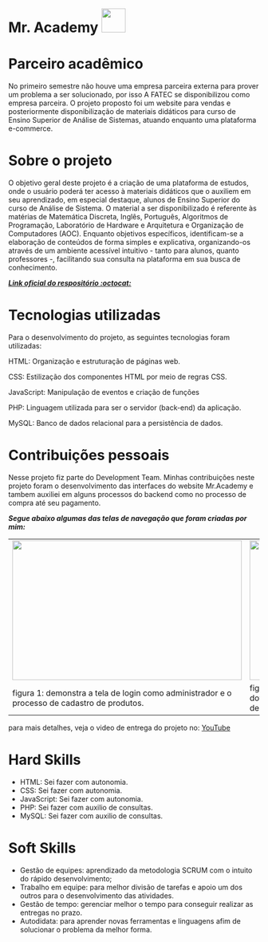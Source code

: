 <h1>Mr. Academy <img src="https://github.com/ThomasPalma1/FatecPI-01/blob/master/docs/logotipo_marca/coruja.jpg" width="48"></h1>

# Parceiro acadêmico
No primeiro semestre não houve uma empresa parceira externa para prover um problema a ser solucionado, por isso A FATEC se disponibilizou como empresa parceira. O projeto proposto foi um website para vendas e posteriormente disponibilização de materiais didáticos para curso de Ensino Superior de Análise de Sistemas, atuando enquanto uma plataforma e-commerce. 

# Sobre o projeto
O objetivo geral deste projeto é a criação de uma plataforma de estudos, onde o usuário poderá ter acesso à materiais didáticos que o auxiliem em seu aprendizado, em especial destaque, alunos de Ensino Superior do curso de Análise de Sistema. O material a ser disponibilizado é referente às matérias de Matemática Discreta, Inglês, Português, Algoritmos de Programação, Laboratório de Hardware e Arquitetura e Organização de Computadores (AOC). Enquanto objetivos específicos, identificam-se a elaboração de conteúdos de forma simples e explicativa, organizando-os através de um ambiente acessível intuitivo - tanto para alunos, quanto professores -, facilitando sua consulta na plataforma em sua busca de conhecimento.

***[Link oficial do respositório :octocat:](https://github.com/ThomasPalma1/FatecPI-01)***

# Tecnologias utilizadas

Para o desenvolvimento do projeto, as seguintes tecnologias foram utilizadas:


<p>HTML: Organização e estruturação de páginas web.</p>
<p>CSS: Estilização dos componentes HTML por meio de regras CSS.</p>
<p>JavaScript: Manipulação de eventos e criação de funções</p>
<p>PHP: Linguagem utilizada para ser o servidor (back-end) da aplicação.</p>
<p>MySQL: Banco de dados relacional para a persistência de dados.</p>
 
  # Contribuições pessoais
  
Nesse projeto fiz parte do Development Team. Minhas contribuições neste projeto foram o desenvolvimento das interfaces do website Mr.Academy e tambem auxiliei em alguns processos do backend como no processo de compra até seu pagamento.

***Segue abaixo algumas das telas de navegação que foram criadas por mim:***

<table>

  <tr>
    <td><img src="https://github.com/ThomasPalma1/FatecPI-01/blob/master/docs/pi01.gif" width=460 height=280></td>
    <td><img src="https://github.com/ThomasPalma1/FatecPI-01/blob/master/docs/pi03a.gif" width=460 height=280></td>
  </tr>
    <tr>
    <td>figura 1: demonstra a tela de login como administrador e o processo de cadastro de produtos.</td>
    <td>figura 2: demonstra a tela de visualização do produto, download do material, avaliação do conteudo e o processo de compra.</td>
  </tr>
 </table>
 
 <p>para mais detalhes, veja o video de entrega do projeto no: <a href="https://youtu.be/3kgJ9zw80Ps">YouTube</a></p>

  
# Hard Skills
  
- HTML: Sei fazer com autonomia.
- CSS: Sei fazer com autonomia.
- JavaScript: Sei fazer com autonomia.
- PHP: Sei fazer com auxilio de consultas.
- MySQL: Sei fazer com auxilio de consultas.


# Soft Skills

- Gestão de equipes: aprendizado da metodologia SCRUM com o intuito do rápido desenvolvimento;
- Trabalho em equipe: para melhor divisão de tarefas e apoio um dos outros para o desenvolvimento das atividades.  
- Gestão de tempo: gerenciar melhor o tempo para conseguir realizar as entregas no prazo.
- Autodidata: para aprender novas ferramentas e linguagens afim de solucionar o problema da melhor forma.
